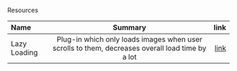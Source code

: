 


Resources

| Name  | Summary | link | 
| :--- | :---:  | ---: | 
| Lazy Loading | Plug-in which only loads images when user scrolls to them, decreases overall load time by a lot| [link](http://plugins.jquery.com/lazyload/) |
